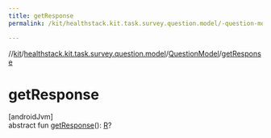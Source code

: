 ```yaml
---
title: getResponse
permalink: /kit/healthstack.kit.task.survey.question.model/-question-model/get-response.html

---
```

//[kit](/kit.html)/[healthstack.kit.task.survey.question.model](../index.html)/[QuestionModel](index.html)/[getResponse](get-response.html)



# getResponse



[androidJvm]\
abstract fun [getResponse](get-response.html)(): [R](index.html)?




